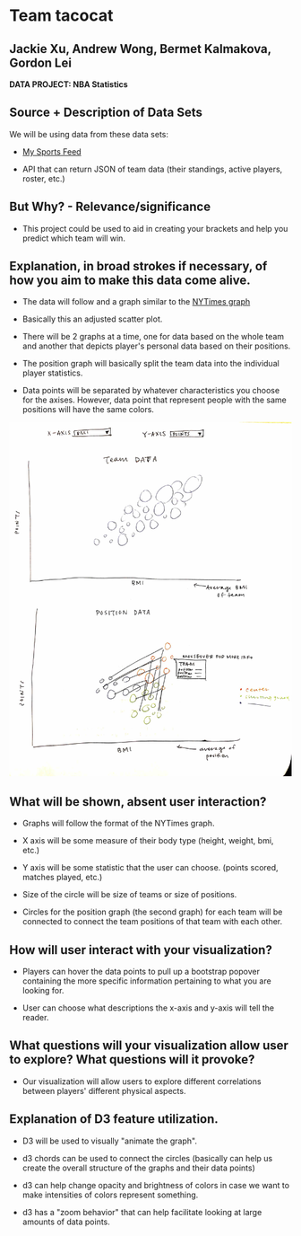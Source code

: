 
# Team tacocat

## Jackie Xu, Andrew Wong, Bermet Kalmakova, Gordon Lei

**DATA PROJECT: NBA Statistics**

## Source + Description of Data Sets

We will be using data from these data sets:

* [My Sports Feed](https://www.mysportsfeeds.com/)

* API that can return JSON of team data (their standings, active players, roster, etc.)

## But Why? - Relevance/significance

* This project could be used to aid in creating your brackets and help you predict which team will win.

## Explanation, in broad strokes if necessary, of how you aim to make this data come alive.

* The data will follow and a graph similar to the [NYTimes graph](https://www.nytimes.com/interactive/2016/04/29/upshot/money-race-and-success-how-your-school-district-compares.html)

* Basically this an adjusted scatter plot.

* There will be 2 graphs at a time, one for data based on the whole team and another that depicts player's personal data based on their positions.

* The position graph will basically split the team data into the individual player statistics.

* Data points will be separated by whatever characteristics you choose for the axises. However, data point that represent people with the same positions will have the same colors.

  

![alt text](https://raw.githubusercontent.com/jacqxu00/Project01Data/master/markup.png)

  

## What will be shown, absent user interaction?

* Graphs will follow the format of the NYTimes graph.

* X axis will be some measure of their body type (height, weight, bmi, etc.)

* Y axis will be some statistic that the user can choose. (points scored, matches played, etc.)

* Size of the circle will be size of teams or size of positions.

* Circles for the position graph (the second graph) for each team will be connected to connect the team positions of that team with each other.

## How will user interact with your visualization?

* Players can hover the data points to pull up a bootstrap popover containing the more specific information pertaining to what you are looking for.

* User can choose what descriptions the x-axis and y-axis will tell the reader.

## What questions will your visualization allow user to explore? What questions will it provoke?

* Our visualization will allow users to explore different correlations between players' different physical aspects.

## Explanation of D3 feature utilization.

* D3 will be used to visually "animate the graph".

* d3 chords can be used to connect the circles (basically can help us create the overall structure of the graphs and their data points)

* d3 can help change opacity and brightness of colors in case we want to make intensities of colors represent something.

* d3 has a "zoom behavior" that can help facilitate looking at large amounts of data points.